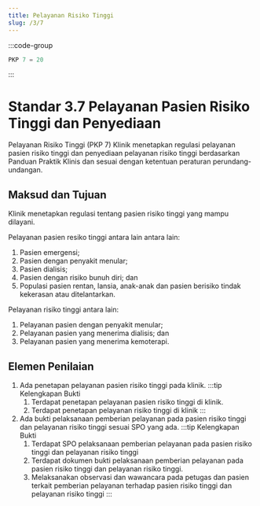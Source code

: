 ```yaml
---
title: Pelayanan Risiko Tinggi
slug: /3/7
---
```

:::code-group

``` js [Nilai]
PKP 7 = 20

```
:::
# Standar 3.7 Pelayanan Pasien Risiko Tinggi dan Penyediaan 
Pelayanan Risiko Tinggi (PKP 7) 
Klinik menetapkan regulasi pelayanan pasien risiko tinggi dan penyediaan pelayanan risiko  tinggi berdasarkan Panduan Praktik Klinis dan sesuai dengan ketentuan peraturan perundang-undangan. 
## Maksud dan Tujuan 
Klinik menetapkan regulasi tentang pasien risiko tinggi yang mampu dilayani. 

Pelayanan pasien resiko tinggi antara lain antara lain: 
1. Pasien emergensi; 
2. Pasien dengan penyakit menular; 
3. Pasien dialisis; 
4. Pasien dengan risiko bunuh diri; dan 
5. Populasi pasien rentan, lansia, anak-anak dan pasien berisiko tindak kekerasan atau ditelantarkan. 

Pelayanan risiko tinggi antara lain: 
1. Pelayanan pasien dengan penyakit menular; 
2. Pelayanan pasien yang menerima dialisis; dan 
3. Pelayanan pasien yang menerima kemoterapi. 
## Elemen Penilaian  
1. Ada penetapan pelayanan pasien risiko tinggi pada klinik. 
   :::tip Kelengkapan Bukti
   1. Terdapat penetapan pelayanan pasien risiko tinggi di klinik. 
   2. Terdapat penetapan pelayanan risiko tinggi di klinik
   ::: 
1. Ada bukti pelaksanaan pemberian pelayanan pada pasien risiko tinggi dan pelayanan risiko tinggi sesuai SPO yang ada. 
   :::tip Kelengkapan Bukti
   1. Terdapat SPO pelaksanaan pemberian pelayanan pada pasien risiko tinggi dan pelayanan risiko tinggi 
   2. Terdapat 	dokumen 	bukti pelaksanaan 	pemberian pelayanan pada pasien risiko tinggi 	dan pelayanan 	risiko tinggi. 
   3. Melaksanakan observasi dan wawancara pada petugas dan pasien terkait pemberian pelayanan terhadap pasien risiko tinggi dan pelayanan risiko tinggi 
   ::: 
